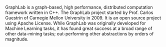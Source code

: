 GraphLab is a graph-based, high performance, distributed computation framework written in C++. The GraphLab project started by Prof. Carlos Guestrin of Carnegie Mellon University in 2009. It is an open source project using Apache License. While GraphLab was originally developed for Machine Learning tasks, it has found great success at a broad range of other data-mining tasks; out-performing other abstractions by orders of magnitude.
